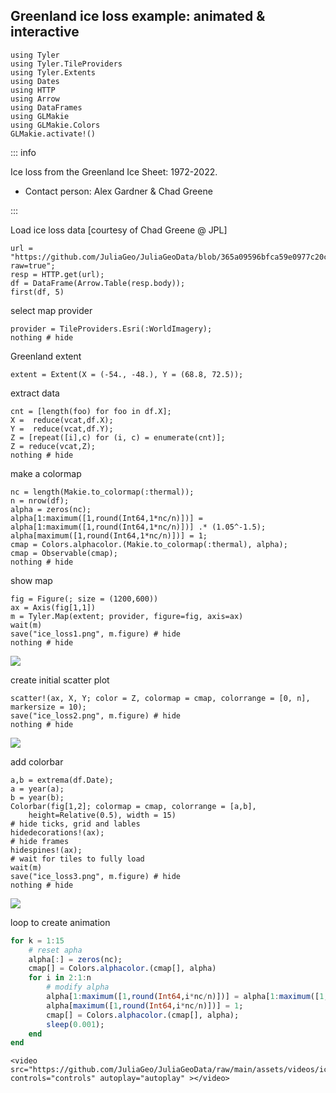 ## Greenland ice loss example: animated & interactive

````@example ice
using Tyler
using Tyler.TileProviders
using Tyler.Extents
using Dates
using HTTP
using Arrow
using DataFrames
using GLMakie
using GLMakie.Colors
GLMakie.activate!()
````

::: info

Ice loss from the Greenland Ice Sheet: 1972-2022.

- Contact person: Alex Gardner & Chad Greene

:::

Load ice loss data [courtesy of Chad Greene @ JPL]

````@example ice
url = "https://github.com/JuliaGeo/JuliaGeoData/blob/365a09596bfca59e0977c20c2c2f566c0b29dbaa/assets/data/iceloss_subset.arrow?raw=true";
resp = HTTP.get(url);
df = DataFrame(Arrow.Table(resp.body));
first(df, 5)
````
select map provider

````@example ice
provider = TileProviders.Esri(:WorldImagery);
nothing # hide
````

Greenland extent

````@example ice
extent = Extent(X = (-54., -48.), Y = (68.8, 72.5));
````
extract data

````@example ice
cnt = [length(foo) for foo in df.X];
X =  reduce(vcat,df.X);
Y =  reduce(vcat,df.Y);
Z = [repeat([i],c) for (i, c) = enumerate(cnt)];
Z = reduce(vcat,Z);
nothing # hide
````

make a colormap

````@example ice
nc = length(Makie.to_colormap(:thermal));
n = nrow(df);
alpha = zeros(nc);
alpha[1:maximum([1,round(Int64,1*nc/n)])] = alpha[1:maximum([1,round(Int64,1*nc/n)])] .* (1.05^-1.5);
alpha[maximum([1,round(Int64,1*nc/n)])] = 1;
cmap = Colors.alphacolor.(Makie.to_colormap(:thermal), alpha);
cmap = Observable(cmap);
nothing # hide
````
show map

````@example ice
fig = Figure(; size = (1200,600))
ax = Axis(fig[1,1])
m = Tyler.Map(extent; provider, figure=fig, axis=ax)
wait(m)
save("ice_loss1.png", m.figure) # hide
nothing # hide
````

![](ice_loss1.png)

create initial scatter plot

````@example ice
scatter!(ax, X, Y; color = Z, colormap = cmap, colorrange = [0, n], markersize = 10);
save("ice_loss2.png", m.figure) # hide
nothing # hide
````
![](ice_loss2.png)

add colorbar

````@example ice
a,b = extrema(df.Date);
a = year(a);
b = year(b);
Colorbar(fig[1,2]; colormap = cmap, colorrange = [a,b],
    height=Relative(0.5), width = 15)
# hide ticks, grid and lables
hidedecorations!(ax);
# hide frames
hidespines!(ax);
# wait for tiles to fully load
wait(m)
save("ice_loss3.png", m.figure) # hide
nothing # hide
````
![](ice_loss3.png)

loop to create animation
````julia
for k = 1:15
    # reset apha
    alpha[:] = zeros(nc);
    cmap[] = Colors.alphacolor.(cmap[], alpha)
    for i in 2:1:n
        # modify alpha
        alpha[1:maximum([1,round(Int64,i*nc/n)])] = alpha[1:maximum([1,round(Int64,i*nc/n)])] .* (1.05^-1.5);
        alpha[maximum([1,round(Int64,i*nc/n)])] = 1;
        cmap[] = Colors.alphacolor.(cmap[], alpha);
        sleep(0.001);
    end
end
````

```@raw html
<video src="https://github.com/JuliaGeo/JuliaGeoData/raw/main/assets/videos/iceloss.mp4" controls="controls" autoplay="autoplay" ></video>
```
